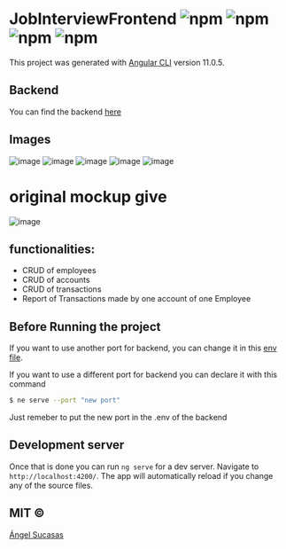 # JobInterviewFrontend ![npm](https://img.shields.io/badge/node-green) ![npm](https://img.shields.io/badge/angular-red) ![npm](https://img.shields.io/badge/version-1.0-blue) ![npm](https://img.shields.io/badge/postgresql-v14-blue)

This project was generated with [Angular CLI](https://github.com/angular/angular-cli) version 11.0.5.

## Backend

You can find the backend [here](https://github.com/angelsucasas/job-interview-backend)

## Images
  ![image](https://user-images.githubusercontent.com/44983658/120090949-83193880-c0d4-11eb-8ea3-93b0c21d9bbc.png)
  ![image](https://user-images.githubusercontent.com/44983658/120090955-8d3b3700-c0d4-11eb-87c6-fdd262081e7b.png)
  ![image](https://user-images.githubusercontent.com/44983658/120090961-9a582600-c0d4-11eb-99f7-a58e4c1c50e9.png)
  ![image](https://user-images.githubusercontent.com/44983658/120090969-a7751500-c0d4-11eb-9cf3-c2b75a0b7b0c.png)
  ![image](https://user-images.githubusercontent.com/44983658/120090975-bb207b80-c0d4-11eb-8ddf-70c6b3737eff.png)
  
# original mockup give 
  ![image](https://user-images.githubusercontent.com/44983658/120091071-83fe9a00-c0d5-11eb-8220-fd063c3362bc.png)

## functionalities:
  * CRUD of employees
  * CRUD of accounts
  * CRUD of transactions 
  * Report of Transactions made by one account of one Employee

## Before Running the project

If you want to use another port for backend, you can change it in this [env file](https://github.com/angelsucasas/job-interview-frontend/blob/main/src/environments/environment.ts).

If you want to use a different port for backend you can declare it with this command

```bash
$ ne serve --port "new port"
```
Just remeber to put the new port in the .env of the backend

## Development server

Once that is done you can run `ng serve` for a dev server. Navigate to `http://localhost:4200/`. The app will automatically reload if you change any of the source files.

## MIT © 
[Ángel Sucasas](mailto:aasucasas.17@est.ucab.edu.ve)

